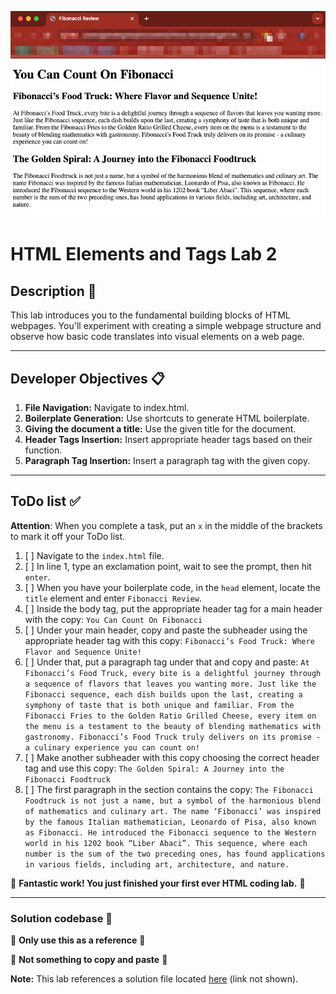 !["final rendering for try it together"](assets/images/html_elements_lab_2_render.jpg)
# HTML Elements and Tags Lab 2

## Description 📄
This lab introduces you to the fundamental building blocks of HTML webpages. You'll experiment with creating a simple webpage structure and observe how basic code translates into visual elements on a web page.

---

## Developer Objectives 📋
1. **File Navigation:** Navigate to index.html.
2. **Boilerplate Generation:** Use shortcuts to generate HTML boilerplate.
3. **Giving the document a title:** Use the given title for the document.
4. **Header Tags Insertion:** Insert appropriate header tags based on their function.
5. **Paragraph Tag Insertion:** Insert a paragraph tag with the given copy.

---

## ToDo list ✅
**Attention**: When you complete a task, put an `x` in the middle of the brackets to mark it off your ToDo list.

1. [ ] Navigate to the `index.html` file. 
2. [ ] In line 1, type an exclamation point, wait to see the prompt, then hit `enter`.
3. [ ] When you have your boilerplate code, in the `head` element, locate the `title` element and enter `Fibonacci Review`.
4. [ ] Inside the body tag, put the appropriate header tag for a main header with the copy: 
   `You Can Count On Fibonacci`
5. [ ] Under your main header, copy and paste the subheader using the appropriate header tag with this copy: 
   `Fibonacci’s Food Truck: Where Flavor and Sequence Unite!` 
6. [ ] Under that, put a paragraph tag under that and copy and paste:
    `At Fibonacci’s Food Truck, every bite is a delightful journey through a sequence of flavors that leaves you wanting more. Just like the Fibonacci sequence, each dish builds upon the last, creating a symphony of taste that is both unique and familiar. From the Fibonacci Fries to the Golden Ratio Grilled Cheese, every item on the menu is a testament to the beauty of blending mathematics with gastronomy. Fibonacci’s Food Truck truly delivers on its promise - a culinary experience you can count on!` 
7. [ ] Make another subheader with this copy choosing the correct header tag and use this copy:
    `The Golden Spiral: A Journey into the Fibonacci Foodtruck`
8. [ ] The first paragraph in the section contains the copy:
   `The Fibonacci Foodtruck is not just a name, but a symbol of the harmonious blend of mathematics and culinary art. The name ‘Fibonacci’ was inspired by the famous Italian mathematician, Leonardo of Pisa, also known as Fibonacci. He introduced the Fibonacci sequence to the Western world in his 1202 book “Liber Abaci”. This sequence, where each number is the sum of the two preceding ones, has found applications in various fields, including art, architecture, and nature.`

 
🎊 **Fantastic work! You just finished your first ever HTML coding lab.** 🎊

---

### Solution codebase 👀
🛑 **Only use this as a reference** 🛑

💾 **Not something to copy and paste** 💾

**Note:**  This lab references a solution file located [here](https://github.com/HackerUSA-CE/sdai-ic-d1-html-elements-2/blob/together-solution/README.md) (link not shown).

